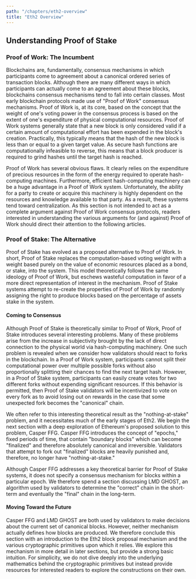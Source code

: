 ```yaml
---
path: "/chapters/eth2-overview"
title: "Eth2 Overview"
---
```


## Understanding Proof of Stake

### Proof of Work: The Incumbent
Blockchains are, fundamentally, consensus mechanisms in which participants come to agreement about a canonical ordered series of transaction blocks. Although there are many different ways in which participants can actually come to an agreement about these blocks, blockchains consensus mechanisms tend to fall into certain classes. Most early blockchain protocols made use of "Proof of Work" consensus mechanisms. Proof of Work is, at its core, based on the concept that the weight of one's voting power in the consensus process is based on the extent of one's expenditure of physical computational resources. Proof of Work systems generally state that a new block is only considered valid if a certain amount of computational effort has been expended in the block's creation. Practically, this typically means that the hash of the new block is less than or equal to a given target value. As secure hash functions are computationally infeasible to reverse, this means that a block producer is required to grind hashes until the target hash is reached.

Proof of Work has several obvious flaws. It clearly relies on the expenditure of precious resources in the form of the energy required to operate hash-computing machines. Furthermore, efficient hash-computing machinery can be a huge advantage in a Proof of Work system. Unfortunately, the ability for a party to create or acquire this machinery is highly dependent on the resources and knowledge available to that party. As a result, these systems tend toward centralization. As this section is not intended to act as a complete argument against Proof of Work consensus protocols, readers interested in understanding the various arguments for (and against) Proof of Work should direct their attention to the following articles.

### Proof of Stake: The Alternative
Proof of Stake has evolved as a proposed alternative to Proof of Work. In short, Proof of Stake replaces the computation-based voting weight with a weight based purely on the value of economic resources placed as a bond, or stake, into the system. This model theoretically follows the same ideology of Proof of Work, but eschews wasteful computation in favor of a more direct representation of interest in the mechanism. Proof of Stake systems attempt to re-create the properties of Proof of Work by randomly assigning the right to produce blocks based on the percentage of assets stake in the system.

#### Coming to Consensus
Although Proof of Stake is theoretically similar to Proof of Work, Proof of Stake introduces several interesting problems. Many of these problems arise from the increase in subjectivity brought by the lack of direct connection to the physical world via hash-computing machinery. One such problem is revealed when we consider how validators should react to forks in the blockchain. In a Proof of Work system, participants cannot split their computational power over multiple possible forks without also proportionally splitting their chances to find the next target hash. However, in a Proof of Stake system, participants can easily create votes for two different forks without expending significant resources. If this behavior is permitted, then Proof of Stake validators will be incentivized to vote on every fork as to avoid losing out on rewards in the case that some unexpected fork becomes the "canonical" chain.

We often refer to this interesting theoretical result as the "nothing-at-stake" problem, and it necessitates much of the early stages of Eth2. We begin the next section with a deep exploration of Ethereum's proposed solution to this problem, Casper FFG. Casper FFG introduces the concept of "epochs," fixed periods of time, that contain "boundary blocks" which can become "finalized" and therefore absolutely canonical and irreversible. Validators that attempt to fork out "finalized" blocks are heavily punished and, therefore, no longer have "nothing-at-stake."

Although Casper FFG addresses a key theoretical barrier for Proof of Stake systems, it does not specify a consensus mechanism for blocks within a particular epoch. We therefore spend a section discussing LMD GHOST, an algorithm used by validators to determine the "correct" chain in the short-term and eventually the "final" chain in the long-term.

#### Moving Toward the Future
Casper FFG and LMD GHOST are both used by validators to make decisions about the current set of canonical blocks. However, neither mechanism actually defines how blocks are produced. We therefore conclude this section with an introduction to the Eth2 block proposal mechanism and the various cryptographic primitives upon which it relies. We explore this mechanism in more detail in later sections, but provide a strong basic intuition. For simplicity, we do not dive deeply into the underlying mathematics behind the cryptographic primitives but instead provide resources for interested readers to explore the constructions on their own.
